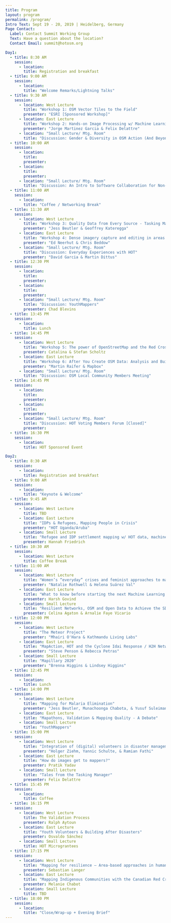 ```yaml
---
title: Program
layout: program
permalink: /program/
Intro Text: Sept 19 - 20, 2019 | Heidelberg, Germany 
Page Contact:
  Label: Contact Summit Working Group
  Text: Have a question about the location?
  Contact Email: summit@hotosm.org

Day1:
  - title: 8:30 AM
    session:
      - location:
        title: Registration and breakfast
  - title: 9:00 AM
    session:
      - location:
        title: "Welcome Remarks/Lightning Talks"
  - title: 9:30 AM
    session:
      - location: West Lecture
        title: "Workshop 1: OSM Vector Tiles to the Field"
        presenter: "ESRI [Sponsored Workshop]"
      - location: East Lecture
        title: "Workshop 2: Hands-on Image Processing w/ Machine Learning for Humanitarian Action (And Beyond)"
        presenter: "Jorge Martinez Garcia & Felix Delattre"
      - location: "Small Lecture/ Mtg. Room"
        title: "Discussion: Gender & Diversity in OSM Action (And Beyond)"
  - title: 10:00 AM
    session:
      - location:
        title:
        presenter:
      - location: 
        title:
        presenter:
      - location: "Small Lecture/ Mtg. Room"
        title: "Discussion: An Intro to Software Collaboration for Non-Developers presenter: Wille Marcel & Ramya Ragupathy"
  - title: 11:00 AM
    session:
      - location:
        title: "Coffee / Networking Break"
  - title: 11:30 AM
    session:
      - location: West Lecture
        title: "Workshop 3: Quality Data from Every Source - Tasking Manager & Mapathons"
        presenter: "Jess Beutler & Geoffrey Kateregga"
      - location: East Lecture
        title: "Workshop 4: Dense imagery capture and editing in areas with limited infrastructure"
        presenter: "Ed Neerhut & Chris Beddow"
      - location: "Small Lecture/ Mtg. Room"
        title: "Discussion: Everyday Experiences with HOT"
        presenter: "David Garcia & Martin Dittus"
  - title: 12:30 PM
    session:
      - location:
        title:
        presenter:
      - location:
        title:
        presenter:
      - location: "Small Lecture/ Mtg. Room"
        title: "Discussion: YouthMappers"
        presenter: Chad Blevins
  - title: 13:45 PM
    session:
      - location: 
        title: Lunch 
  - title: 14:45 PM
    session:
      - location: West Lecture
        title: "Workshop 5: The power of OpenStreetMap and the Red Cross and Red Crescent Movement to antizipate disasters"
        presenter: Catalina & Stefan Scholtz
      - location: East Lecture
        title: "Workshop 6: After You Create OSM Data: Analysis and Building with Services"
        presenter: "Martin Raifer & Mapbox"
      - location: "Small Lecture/ Mtg. Room"
        title: "Discussion: OSM Local Community Members Meeting"
  - title: 14:45 PM
    session:
      - location:
        title:
        presenter:
      - location:
        title:
        presenter:
      - location: "Small Lecture/ Mtg. Room"
        title: "Discussion: HOT Voting Members Forum [Closed]"
        presenter:
  - title: 16:30 PM
    session:
      - location: 
        title: HOT Sponsored Event

Day2:
  - title: 8:30 AM
    session:
      - location:
        title: Registration and breakfast
  - title: 9:00 AM
    session:
      - location:
        title: "Keynote & Welcome"
  - title: 9:45 AM
    session:
      - location: West Lecture
        title: TBD
      - location: East Lecture
        title: "IDPs & Refugees, Mapping People in Crisis"
        presenter: "HOT Uganda/Aruba"
      - location: Small Lecture
        title: "Refugee and IDP settlement mapping w/ HOT data, machine learning, and crowd-sourcing"
        presenter: Hannah Friedrich
  - title: 10:30 AM
    session:
      - location: West Lecture
        title: Coffee Break
  - title: 11:00 AM
    session:
      - location: West Lecture
        title: "Women’s “everyday” crises and feminist approaches to mapping and spatial methods"
        presenter: "Natalie Rothwell & Helena Suárez Val"
      - location: East Lecture
        title: "What to know before starting the next Machine Learning project?"
        presenter: Harsh Govind
      - location: Small Lecture
        title: "Resilient Networks, OSM and Open Data to Achieve the SDGs and MAPAbabae II- Mapathon for VAWmapPH"
        presenter: Celina Agaton & Arnalie Faye Vicario
  - title: 12:00 PM
    session:
      - location: West Lecture
        title: "The Meteor Project"
        presenter: "Mhairi O'Hara & Kathmandu Living Labs"
      - location: East Lecture
        title: "MapAction, HOT and the Cyclone Idai Response / H2H Networks"
        presenter: "Steve Penson & Rebecca Petras"
      - location: Small Lecture
        title: "Mapillary 2020"
        presenter: "Brenna Higgins & Lindsey Higgins"
  - title: 12:45 PM
    session:
      - location: 
        title: Lunch
  - title: 14:00 PM
    session:
      - location: West Lecture
        title: "Mapping for Malaria Elimination"
        presenter: "Jess Beutler, Munachoonga Chabota, & Yusuf Suleiman"
      - location: East Lecture
        title: "Mapathons, Validation & Mapping Quality - A Debate"
      - location: Small Lecture
        title: "YouthMappers"
  - title: 15:00 PM
    session:
      - location: West Lecture
        title: "Integration of (digital) volunteers in disaster management "
        presenter: "Holger Ziehm, Yannic Schulte, & Ramian Fathi"
      - location: East Lecture
        title: "How do images get to mappers?"
        presenter: Pratik Yadav
      - location: Small Lecture
        title: "Tales from the Tasking Manager"
        presenter: Felix Delattre
  - title: 15:45 PM
    session:
      - location:
        title: Coffee
  - title: 16:15 PM
    session:
      - location: West Lecture
        title: The Validation Process
        presenter: Ralph Aytoun
      - location: East Lecture
        title: "Youth Volunteers & Building After Disasters"
        presenter: Osvaldo Sánchez
      - location: Small Lecture
        title: HOT Micrograntees
  - title: 17:15 PM
    session:
      - location: West Lecture
        title: "Mapping for resilience – Area-based approaches in humanitarian contexts"
        presenter: Sebastian Langer
      - location: East Lecture
        title: "Mapping Indigenous Communities with the Canadian Red Cross Missing Maps Pilot"
        presenter: Melanie Chabot
      - location: Small Lecture
        title: TBD
  - title: 18:00 PM
    session:
      - location:
        title: "Close/Wrap-up + Evening Brief"
---
```

